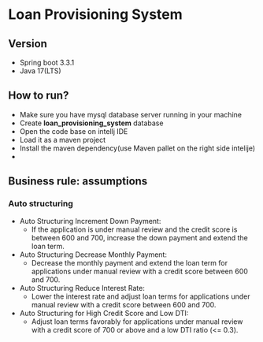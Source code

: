 # Loan Provisioning System

## Version
   - Spring boot 3.3.1 
   - Java 17(LTS)
## How to run?
   - Make sure you have mysql database server running in your machine 
   - Create **loan_provisioning_system** database 
   - Open the code base on intellj IDE
   - Load it as a maven project 
   - Install the maven dependency(use Maven pallet on the right side intelije)
   - 
## Business rule: assumptions
### Auto structuring 
 - Auto Structuring Increment Down Payment: 
   - If the application is under manual review and the credit score is between 600 and 700, increase the down payment and extend the loan term.
 - Auto Structuring Decrease Monthly Payment:
   - Decrease the monthly payment and extend the loan term for applications under manual review with a credit score between 600 and 700. 
 - Auto Structuring Reduce Interest Rate:
   - Lower the interest rate and adjust loan terms for applications under manual review with a credit score between 600 and 700. 
 - Auto Structuring for High Credit Score and Low DTI:
   - Adjust loan terms favorably for applications under manual review with a credit score of 700 or above and a low DTI ratio (<= 0.3).